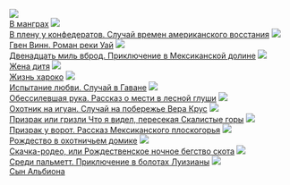 ![](/books/adventure/Майн%20Томас%20Рид/В%20манграх.jpg)  
[В манграх](/books/adventure/Майн%20Томас%20Рид/В%20манграх)
![](/books/adventure/Майн%20Томас%20Рид/В%20плену%20у%20конфедератов.%20Случай%20времен%20американского%20восстания.jpg)  
[В плену у конфедератов. Случай времен американского восстания](/books/adventure/Майн%20Томас%20Рид/В%20плену%20у%20конфедератов.%20Случай%20времен%20американского%20восстания)
![](/books/adventure/Майн%20Томас%20Рид/Гвен%20Винн.%20Роман%20реки%20Уай.jpg)  
[Гвен Винн. Роман реки Уай](/books/adventure/Майн%20Томас%20Рид/Гвен%20Винн.%20Роман%20реки%20Уай)
![](/books/adventure/Майн%20Томас%20Рид/Двенадцать%20миль%20вброд.%20Приключение%20в%20Мексиканской%20долине.jpg)  
[Двенадцать миль вброд. Приключение в Мексиканской долине](/books/adventure/Майн%20Томас%20Рид/Двенадцать%20миль%20вброд.%20Приключение%20в%20Мексиканской%20долине)
![](/books/adventure/Майн%20Томас%20Рид/Жена%20дитя.jpg)  
[Жена дитя](/books/adventure/Майн%20Томас%20Рид/Жена%20дитя)
![](/books/adventure/Майн%20Томас%20Рид/Жизнь%20хароко.jpg)  
[Жизнь хароко](/books/adventure/Майн%20Томас%20Рид/Жизнь%20хароко)
![](/books/adventure/Майн%20Томас%20Рид/Испытание%20любви.%20Случай%20в%20Гаване.jpg)  
[Испытание любви. Случай в Гаване](/books/adventure/Майн%20Томас%20Рид/Испытание%20любви.%20Случай%20в%20Гаване)
![](/books/adventure/Майн%20Томас%20Рид/Обессилевшая%20рука.%20Рассказ%20о%20мести%20в%20лесной%20глуши.jpg)  
[Обессилевшая рука. Рассказ о мести в лесной глуши](/books/adventure/Майн%20Томас%20Рид/Обессилевшая%20рука.%20Рассказ%20о%20мести%20в%20лесной%20глуши)
![](/books/adventure/Майн%20Томас%20Рид/Охотник%20на%20игуан.%20Случай%20на%20побережье%20Вера%20Крус.jpg)  
[Охотник на игуан. Случай на побережье Вера Крус](/books/adventure/Майн%20Томас%20Рид/Охотник%20на%20игуан.%20Случай%20на%20побережье%20Вера%20Крус)
![](/books/adventure/Майн%20Томас%20Рид/Призрак%20или%20гризли%20Что%20я%20видел,%20пересекая%20Скалистые%20горы.jpg)  
[Призрак или гризли Что я видел, пересекая Скалистые горы](/books/adventure/Майн%20Томас%20Рид/Призрак%20или%20гризли%20Что%20я%20видел,%20пересекая%20Скалистые%20горы)
![](/books/adventure/Майн%20Томас%20Рид/Призрак%20у%20ворот.%20Рассказ%20Мексиканского%20плоскогорья.jpg)  
[Призрак у ворот. Рассказ Мексиканского плоскогорья](/books/adventure/Майн%20Томас%20Рид/Призрак%20у%20ворот.%20Рассказ%20Мексиканского%20плоскогорья)
![](/books/adventure/Майн%20Томас%20Рид/Рождество%20в%20охотничьем%20домике.jpg)  
[Рождество в охотничьем домике](/books/adventure/Майн%20Томас%20Рид/Рождество%20в%20охотничьем%20домике)
![](/books/adventure/Майн%20Томас%20Рид/Скачка-родео,%20или%20Рождественское%20ночное%20бегство%20скота.jpg)  
[Скачка-родео, или Рождественское ночное бегство скота](/books/adventure/Майн%20Томас%20Рид/Скачка-родео,%20или%20Рождественское%20ночное%20бегство%20скота)
![](/books/adventure/Майн%20Томас%20Рид/Среди%20пальметт.%20Приключение%20в%20болотах%20Луизианы.jpg)  
[Среди пальметт. Приключение в болотах Луизианы](/books/adventure/Майн%20Томас%20Рид/Среди%20пальметт.%20Приключение%20в%20болотах%20Луизианы)
![](/books/adventure/Майн%20Томас%20Рид/Сын%20Альбиона.jpg)  
[Сын Альбиона](/books/adventure/Майн%20Томас%20Рид/Сын%20Альбиона)